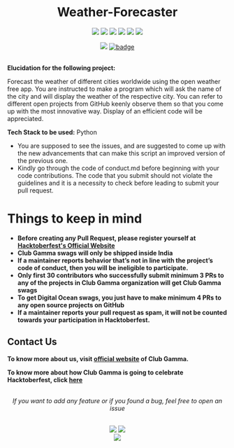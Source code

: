 <h1 align="center">Weather-Forecaster</h1>
<div align="center">  
<a href="https://github.com/clubgamma/Weather-Forecaster/stargazers"><img src="https://img.shields.io/github/stars/clubgamma/Weather-Forecaster?style=flat"/></a>
<a href="https://github.com/clubgamma/Weather-Forecaster/network/members"><img src="https://img.shields.io/github/forks/clubgamma/Weather-Forecaster?style=flat"/></a>
<a href="https://github.com/clubgamma/Weather-Forecaster/pulls"><img src="https://img.shields.io/github/issues-pr/clubgamma/Weather-Forecaster?style=flat?color=yellow"/></a>
<a href="https://github.com/clubgamma/Weather-Forecaster/issues"><img src="https://img.shields.io/github/issues/clubgamma/Weather-Forecaster?style=flat"/></a>
<a href="https://github.com/clubgamma/Weather-Forecaster/graphs/contributors"><img src="https://img.shields.io/github/contributors/clubgamma/Weather-Forecaster?color=orange"/></a>
<a href="https://github.com/clubgamma/Weather-Forecaster/blob/master/LICENSE.md"><img src="https://img.shields.io/github/license/clubgamma/Weather-Forecaster?color=1abc9c"/></a>
<br>
  
[![](https://img.shields.io/badge/Club_Gamma-Code_of_conduct-%23FF0000.svg?&style=flat&logoColor=white&color=red)](https://clubgamma.github.io/code-of-conduct/)
[![badge](https://img.shields.io/endpoint?url=https://gist.githubusercontent.com/rudrabarad/5f367b75ae6ff53bb868f3d56567b1df/raw/discord.json)](https://discord.gg/kjnp6wU)
<br><br>
</div>

**Elucidation for the following project:**

Forecast the weather of different cities worldwide using the open weather free app. You are instructed to make a program which will ask the name of the city and will display the weather of the respective city.
You can refer to different open projects from GitHub keenly observe them so that you come up with the most innovative way. Display of an efficient code will be appreciated.

**Tech Stack to be used:** Python

- You are supposed to see the issues, and are suggested to come up with the new advancements that can make this script an improved version of the previous one.
- Kindly go through the code of conduct.md before beginning with your code contributions. The code that you  submit should not violate the guidelines and it is a necessity to check before leading to submit your pull request.

# Things to keep in mind

  - **Before creating any Pull Request, please register yourself at [Hacktoberfest's Official Website](https://hacktoberfest.digitalocean.com/)**
  - **Club Gamma swags will only be shipped inside India**
  - **If a maintainer reports behavior that’s not in line with the project’s code of conduct, then you will be ineligible to participate.**
  - **Only first 30 contributors who successfully submit minimum 3 PRs to any of the projects in Club Gamma organization will get Club Gamma swags**
  - **To get Digital Ocean swags, you just have to make minimum 4 PRs to any open source projects on GitHub**
  - **If a maintainer reports your pull request as spam, it will not be counted towards your participation in Hacktoberfest.**
  
## Contact Us

**To know more about us, visit [official website](https://clubgamma.github.io/) of Club Gamma.**

**To know more about how Club Gamma is going to celebrate Hacktoberfest, click [here](https://clubgamma.github.io/hacktoberfest/)**

<br>
<div align="center">  
<i>If you want to add any feature or if you found a bug, feel free to open an issue</i><br><br>

![](https://img.shields.io/badge/Star-If_Liked-%23FF0000.svg?&style=flat&logoColor=white&color=white)
![](https://img.shields.io/badge/Fork-If_you_found_interesting-%23FF0000.svg?&style=flat&logoColor=white&color=white)<br>
<a href="https://github.com/clubgamma/2x-Productivity/issues/new"><img src="https://img.shields.io/badge/Query-Ask_Us_Anything-blue"/></a><br>
<br>
</div>

